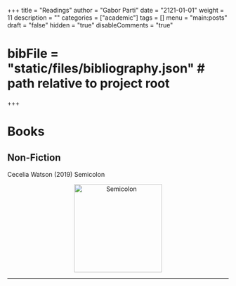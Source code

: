 +++
title = "Readings"
author = "Gabor Parti"
date = "2121-01-01"
weight = 11
description = ""
categories = ["academic"]
tags = []
menu = "main:posts"
draft = "false"
hidden = "true"
disableComments = "true"
# bibFile = "static/files/bibliography.json" # path relative to project root
+++
# Books

## Non-Fiction

Cecelia Watson (2019) Semicolon 
<span style="float: right;">
    <i class="fa fa-1x fa-star"></i> 
    <i class="fa fa-1x fa-star"></i> 
    <i class="fa fa-1x fa-star"></i> 
    <i class="fa fa-1x fa-star"></i> 
    <i class="fa fa-1x fa-star-o"></i>
</span>

<!-- <i class="fa fa-1x fa-star-half"></i> -->

<div style="text-align: center;"> <img src="/images/books/watson.jpg" alt="Semicolon" width="200"> </div>

<!-- Guy Delisle: Shenzen, Pyongyang, Burma Chronicles -->

<!-- 

## Fiction

## Academic

Two Medieval Merchant Guilds of South India "abraham_two_1988"

Arabian Drugs in Early Medieval Mediterranean Medicine "amar_arabian_2017"

Marco Polo: From Venice to Xanadu "bergreen_marco_2007"

Dangerous Tastes: The Story of Spices "dalby_dangerous_2000" 

The Chile Pepper in China: A Cultural Biography "dott_chile_2020"

The Silk Roads: A New History of the World "frankopan_silk_2012"

The Silk Road: A New History "hansen_silk_2012"

Asia’s Cauldron: The South China Sea and the End of a Stable Pacific "kaplan_asia_2014"

The Taste of Conquest: The Rise and Fall of the Three Great Cities of Spice "krondl_taste_2007" 

The True History of Tea "mair_true_2009"

Cumin, Camels, and Caravans: A Spice Odyssey "nabhan_cumin_2014"

The Golden Khersonese: Studies in the historical geography of the Malay Penninsula before A. D. 1500 "wheatley_golden_1961"

Early Indonesian Commerce: A study of the origins of Śrīvijaya "wolters_early_1967"



### <i class="fa fa-1x fa-bolt"></i> Very Short Introductions (OUP)

Abrahamic Religions, The "cohen_abrahamic_2019"

Ancient Egypt "shaw_ancient_2021"

Ancient Philosophy "annas_ancient_2000"

Ancient Warfare "sidebottom_ancient_2004"

Bible, The "riches_bible_2000"

Biblical Archeology "Biblical archaeology: A very short introduction"

Chinese Literature "knight_chinese_2012"

Dead Sea Scrolls, The "lim_dead_2017"

Islamic History "silverstein_islamic_2010"

Linguistics "matthews_linguistics_2003"

Mongols, The "rossabi_mongols_2012" -->



<!-- ## Fiction -->

<!-- Claude Cockburn: Beat the Devil -->

<!-- ## Other -->

***

